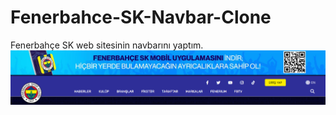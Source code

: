 # Fenerbahce-SK-Navbar-Clone
 Fenerbahçe SK web sitesinin navbarını yaptım.
![Preview](https://github.com/batuhanyasayan/Fenerbahce-SK-Navbar-Clone/blob/main/Screenshot/navbar.png)

